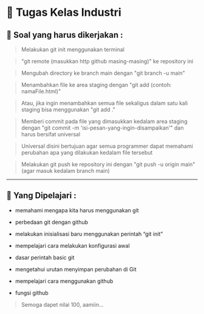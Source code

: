# 📖 Tugas Kelas Industri
## 📄 Soal yang harus dikerjakan :
> Melakukan git init menggunakan terminal

> "git remote (masukkan http github masing-masing)" ke repository ini 

> Mengubah directory ke branch main dengan "git branch -u main"

> Menambahkan file ke area staging dengan "git add (contoh: namaFile.html)"

> Atau, jika ingin menambahkan semua file sekaligus dalam satu kali staging bisa menggunakan "git add ."

> Memberi commit pada file yang dimasukkan kedalam area staging dengan "git commit -m 'isi-pesan-yang-ingin-disampaikan'" dan harus bersifat universal

> Universal disini bertujuan agar semua programmer dapat memahami perubahan apa yang dilakukan kedalam file tersebut 

> Melakukan git push ke repository ini dengan "git push -u origin main" (agar masuk kedalam branch main)
<hr>

## 📘 Yang Dipelajari :
- memahami mengapa kita harus menggunakan git

- perbedaan git dengan github

- melakukan inisialisasi baru menggunakan perintah “git init”

- mempelajari cara melakukan konfigurasi awal

- dasar perintah basic git

- mengetahui urutan menyimpan perubahan di Git

- mempelajari cara menggunakan github

- fungsi github

> Semoga dapet nilai 100, aamiin...
